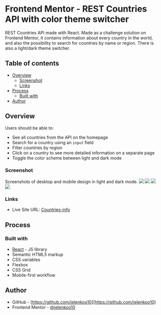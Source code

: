 # Frontend Mentor - REST Countries API with color theme switcher

REST Countries API made with React. Made as a challenge solution on Frontend Mentor, it contains information about every country in the world, and also the possibility to search for countries by name or region. There is also a light/dark theme switcher.

## Table of contents

- [Overview](#overview)
  - [Screenshot](#screenshot)
  - [Links](#links)
- [Process](#process)
  - [Built with](#built-with)
- [Author](#author)

## Overview

Users should be able to:

- See all countries from the API on the homepage
- Search for a country using an `input` field
- Filter countries by region
- Click on a country to see more detailed information on a separate page
- Toggle the color scheme between light and dark mode

### Screenshot

Screenshots of desktop and mobile design in light and dark mode.
![](./screenshot1.jpg)
![](./screenshot2.jpg)
![](./screenshot3.jpg)
![](./screenshot4.jpg)

### Links

- Live Site URL: [Countries-info](https://jelenkoo10.github.io/countries-info-api) 

## Process

### Built with

- [React](https://reactjs.org/) - JS library
- Semantic HTML5 markup
- CSS variables
- Flexbox
- CSS Grid
- Mobile-first workflow

## Author

- GitHub - [https://github.com/jelenkoo10](https://github.com/jelenkoo10)
- Frontend Mentor - [@jelenkoo10](https://www.frontendmentor.io/profile/jelenkoo10)

